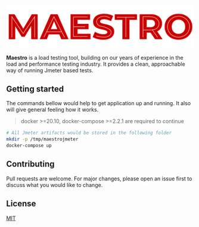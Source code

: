 ![Maestro](./site/static/img/logo-full.png)

**Maestro** is a load testing tool, building on our years of experience in the load and performance testing industry. It provides a clean, approachable way of running Jmeter based tests.

## Getting started

The commands bellow would help to get application up and running. It also will give general feeling how it works.

> docker >=20.10, docker-compose >=2.2.1 are required to continue

```bash
# All Jmeter artifacts would be stored in the following folder
mkdir -p /tmp/maestrojmeter
docker-compose up
```

## Contributing

Pull requests are welcome. For major changes, please open an issue first to discuss what you would like to change.

## License

[MIT](LICENSE)
